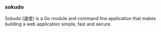 ### sokudo
Sokudo (速度) is a Go module and command line application that makes building a web application simple, fast and secure.
